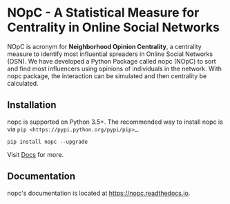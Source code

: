 # NOpC - A Statistical Measure for Centrality in Online Social Networks 
NOpC is acronym for **Neighborhood Opinion Centrality**, a centrality measure to identify most influential spreaders in Online Social Networks (OSN).
We have developed a Python Package called nopc (NOpC) to sort and find most influencers using opinions of individuals in the network. 
With nopc package, the interaction can be simulated and then centrality be calculated. 


## Installation

nopc is supported on Python 3.5+. The recommended way to
install nopc is via `pip <https://pypi.python.org/pypi/pip>`_.

```
pip install nopc --upgrade
```

Visit [Docs](https://nopc.readthedocs.io) for more.

## Documentation

nopc's documentation is located at https://nopc.readthedocs.io.